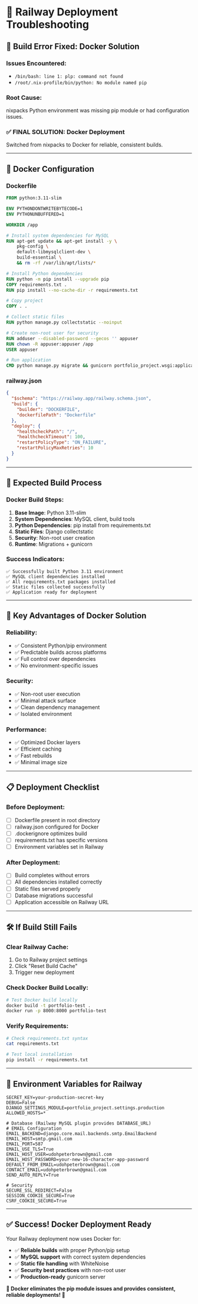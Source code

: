 # 🔧 Railway Deployment Troubleshooting

## 🚨 **Build Error Fixed: Docker Solution**

### **Issues Encountered:**
- `/bin/bash: line 1: plp: command not found`
- `/root/.nix-profile/bin/python: No module named pip`

### **Root Cause:**
nixpacks Python environment was missing pip module or had configuration issues.

### **✅ FINAL SOLUTION: Docker Deployment**
Switched from nixpacks to Docker for reliable, consistent builds.

---

## 🐳 **Docker Configuration**

### **Dockerfile**
```dockerfile
FROM python:3.11-slim

ENV PYTHONDONTWRITEBYTECODE=1
ENV PYTHONUNBUFFERED=1

WORKDIR /app

# Install system dependencies for MySQL
RUN apt-get update && apt-get install -y \
    pkg-config \
    default-libmysqlclient-dev \
    build-essential \
    && rm -rf /var/lib/apt/lists/*

# Install Python dependencies
RUN python -m pip install --upgrade pip
COPY requirements.txt .
RUN pip install --no-cache-dir -r requirements.txt

# Copy project
COPY . .

# Collect static files
RUN python manage.py collectstatic --noinput

# Create non-root user for security
RUN adduser --disabled-password --gecos '' appuser
RUN chown -R appuser:appuser /app
USER appuser

# Run application
CMD python manage.py migrate && gunicorn portfolio_project.wsgi:application --bind 0.0.0.0:$PORT
```

### **railway.json**
```json
{
  "$schema": "https://railway.app/railway.schema.json",
  "build": {
    "builder": "DOCKERFILE",
    "dockerfilePath": "Dockerfile"
  },
  "deploy": {
    "healthcheckPath": "/",
    "healthcheckTimeout": 100,
    "restartPolicyType": "ON_FAILURE",
    "restartPolicyMaxRetries": 10
  }
}
```

---

## 🚀 **Expected Build Process**

### **Docker Build Steps:**
1. **Base Image**: Python 3.11-slim
2. **System Dependencies**: MySQL client, build tools
3. **Python Dependencies**: pip install from requirements.txt
4. **Static Files**: Django collectstatic
5. **Security**: Non-root user creation
6. **Runtime**: Migrations + gunicorn

### **Success Indicators:**
```
✅ Successfully built Python 3.11 environment
✅ MySQL client dependencies installed
✅ All requirements.txt packages installed
✅ Static files collected successfully
✅ Application ready for deployment
```

---

## 🔧 **Key Advantages of Docker Solution**

### **Reliability:**
- ✅ Consistent Python/pip environment
- ✅ Predictable builds across platforms
- ✅ Full control over dependencies
- ✅ No environment-specific issues

### **Security:**
- ✅ Non-root user execution
- ✅ Minimal attack surface
- ✅ Clean dependency management
- ✅ Isolated environment

### **Performance:**
- ✅ Optimized Docker layers
- ✅ Efficient caching
- ✅ Fast rebuilds
- ✅ Minimal image size

---

## 📋 **Deployment Checklist**

### **Before Deployment:**
- [ ] Dockerfile present in root directory
- [ ] railway.json configured for Docker
- [ ] .dockerignore optimizes build
- [ ] requirements.txt has specific versions
- [ ] Environment variables set in Railway

### **After Deployment:**
- [ ] Build completes without errors
- [ ] All dependencies installed correctly
- [ ] Static files served properly
- [ ] Database migrations successful
- [ ] Application accessible on Railway URL

---

## 🛠️ **If Build Still Fails**

### **Clear Railway Cache:**
1. Go to Railway project settings
2. Click "Reset Build Cache"
3. Trigger new deployment

### **Check Docker Build Locally:**
```bash
# Test Docker build locally
docker build -t portfolio-test .
docker run -p 8000:8000 portfolio-test
```

### **Verify Requirements:**
```bash
# Check requirements.txt syntax
cat requirements.txt

# Test local installation
pip install -r requirements.txt
```

---

## 🎯 **Environment Variables for Railway**

```env
SECRET_KEY=your-production-secret-key
DEBUG=False
DJANGO_SETTINGS_MODULE=portfolio_project.settings.production
ALLOWED_HOSTS=*

# Database (Railway MySQL plugin provides DATABASE_URL)
# EMAIL Configuration
EMAIL_BACKEND=django.core.mail.backends.smtp.EmailBackend
EMAIL_HOST=smtp.gmail.com
EMAIL_PORT=587
EMAIL_USE_TLS=True
EMAIL_HOST_USER=udohpeterbrown@gmail.com
EMAIL_HOST_PASSWORD=your-new-16-character-app-password
DEFAULT_FROM_EMAIL=udohpeterbrown@gmail.com
CONTACT_EMAIL=udohpeterbrown@gmail.com
SEND_AUTO_REPLY=True

# Security
SECURE_SSL_REDIRECT=False
SESSION_COOKIE_SECURE=True
CSRF_COOKIE_SECURE=True
```

---

## ✅ **Success! Docker Deployment Ready**

Your Railway deployment now uses Docker for:
- ✅ **Reliable builds** with proper Python/pip setup
- ✅ **MySQL support** with correct system dependencies  
- ✅ **Static file handling** with WhiteNoise
- ✅ **Security best practices** with non-root user
- ✅ **Production-ready** gunicorn server

**🐳 Docker eliminates the pip module issues and provides consistent, reliable deployments! 🚀**
